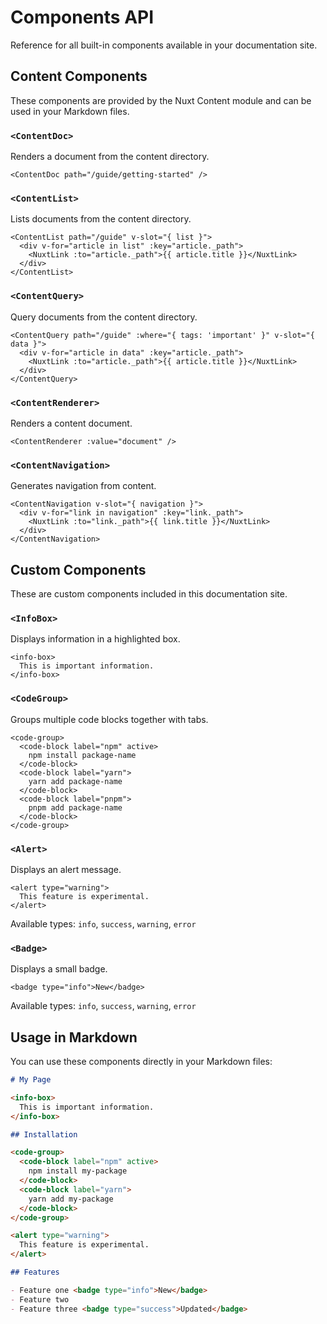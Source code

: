 # Components API

Reference for all built-in components available in your documentation site.

## Content Components

These components are provided by the Nuxt Content module and can be used in your Markdown files.

### `<ContentDoc>`

Renders a document from the content directory.

```vue
<ContentDoc path="/guide/getting-started" />
```

### `<ContentList>`

Lists documents from the content directory.

```vue
<ContentList path="/guide" v-slot="{ list }">
  <div v-for="article in list" :key="article._path">
    <NuxtLink :to="article._path">{{ article.title }}</NuxtLink>
  </div>
</ContentList>
```

### `<ContentQuery>`

Query documents from the content directory.

```vue
<ContentQuery path="/guide" :where="{ tags: 'important' }" v-slot="{ data }">
  <div v-for="article in data" :key="article._path">
    <NuxtLink :to="article._path">{{ article.title }}</NuxtLink>
  </div>
</ContentQuery>
```

### `<ContentRenderer>`

Renders a content document.

```vue
<ContentRenderer :value="document" />
```

### `<ContentNavigation>`

Generates navigation from content.

```vue
<ContentNavigation v-slot="{ navigation }">
  <div v-for="link in navigation" :key="link._path">
    <NuxtLink :to="link._path">{{ link.title }}</NuxtLink>
  </div>
</ContentNavigation>
```

## Custom Components

These are custom components included in this documentation site.

### `<InfoBox>`

Displays information in a highlighted box.

```vue
<info-box>
  This is important information.
</info-box>
```

### `<CodeGroup>`

Groups multiple code blocks together with tabs.

```vue
<code-group>
  <code-block label="npm" active>
    npm install package-name
  </code-block>
  <code-block label="yarn">
    yarn add package-name
  </code-block>
  <code-block label="pnpm">
    pnpm add package-name
  </code-block>
</code-group>
```

### `<Alert>`

Displays an alert message.

```vue
<alert type="warning">
  This feature is experimental.
</alert>
```

Available types: `info`, `success`, `warning`, `error`

### `<Badge>`

Displays a small badge.

```vue
<badge type="info">New</badge>
```

Available types: `info`, `success`, `warning`, `error`

## Usage in Markdown

You can use these components directly in your Markdown files:

```md
# My Page

<info-box>
  This is important information.
</info-box>

## Installation

<code-group>
  <code-block label="npm" active>
    npm install my-package
  </code-block>
  <code-block label="yarn">
    yarn add my-package
  </code-block>
</code-group>

<alert type="warning">
  This feature is experimental.
</alert>

## Features

- Feature one <badge type="info">New</badge>
- Feature two
- Feature three <badge type="success">Updated</badge>
```